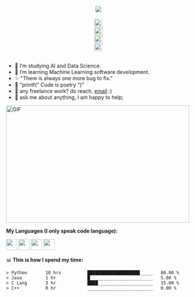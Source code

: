 <h1 align="center">
  <a href="https://git.io/typing-svg">
    <img src="https://readme-typing-svg.herokuapp.com/?lines=Hello,+There!+👋;I+am+Yousinator+🤖....;Nice+to+meet+you!+😆&center=true&size=30">
  </a>
</h1>

<div align="center" href="https://www.instagram.com/y_musabeh/">
  <img src="https://raw.githubusercontent.com/hussainweb/hussainweb/main/icons/instagram.png"  width="22px">
</div>
<div align="center" href="https://discord.gg/XTW52Kt">
  <img src="https://raw.githubusercontent.com/peterthehan/peterthehan/master/assets/discord.svg" width="22px">
</div>
<div align="center" href="https://twitter.com/OverpoweredOG_">
   <img src="https://raw.githubusercontent.com/peterthehan/peterthehan/master/assets/twitter.svg" width="22px">
</div>
<div align="center" href="https://www.linkedin.com/in/yousef-musabeh-381081242/">
  <img src="https://raw.githubusercontent.com/peterthehan/peterthehan/master/assets/linkedin.svg" width="22px">
</div>

<div  align="center">
  
</div>

<div  align="center">
  
</div>

<div  align="center">
  
</div>



<br />


- 🔭 I’m studying AI and Data Science. 
- 🌱 I’m learning Machine Learning software development.
- ✨ "There is always one more bug to fix."
- 💫 "printf(" Code is poetry ")"
- 💼 any freelance work? do reach, [email](y.omusabeh@gmail.com) :)
- 💬 ask me about anything, I am happy to help;

<img align="center" alt="GIF" src="https://github.com/abhisheknaiidu/abhisheknaiidu/blob/master/code.gif?raw=true" width="500" height="320" />
  

**My Languages (I only speak code language):**  

<code><img height="30" src="https://cdn-icons-png.flaticon.com/512/6132/6132222.png"></code>
<code><img height="30" src="https://i.pinimg.com/originals/71/5b/59/715b59c8c7545d9dafb1a04111edde40.jpg"></code>
<code><img height="30" src="https://cdn-icons-png.flaticon.com/512/5968/5968350.png"></code>
<code><img height="30" src="https://cdn-icons-png.flaticon.com/512/5968/5968282.png"></code>


📊 **This is how I spend my time:**
<!--START_SECTION:waka-->

```text
> Python       10 hrs          ████████████████████_____   80.00 %
> Java         1 hr            █________________________   5.00 %
> C Lang       3 hr            ████_____________________   15.00 %
> C++          0 hr            _________________________   0.00 %
```
